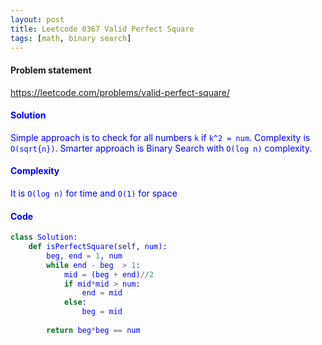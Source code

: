 ```yaml
---
layout: post
title: Leetcode 0367 Valid Perfect Square
tags: [math, binary search]
---
```


#### Problem statement

<a href="https://leetcode.com/problems/valid-perfect-square/"> <font color = blue>https://leetcode.com/problems/valid-perfect-square/

#### Solution
Simple approach is to check for all numbers `k` if `k^2 = num`. Complexity is `O(sqrt{n})`. Smarter approach is Binary Search with `O(log n)` complexity.

#### Complexity
It is `O(log n)` for time and `O(1)` for space

#### Code
```python
class Solution:
    def isPerfectSquare(self, num):
        beg, end = 1, num
        while end - beg  > 1:
            mid = (beg + end)//2
            if mid*mid > num:
                end = mid
            else:
                beg = mid
                
        return beg*beg == num
```

